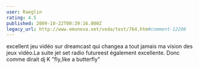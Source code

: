 ```yaml
---
user: Raeglin
rating: 4.5
published: 2009-10-22T00:39:16.000Z
legacy_url: http://www.emunova.net/veda/test/764.htm#comment-12208
---
```

excellent jeu vidéo sur dreamcast qui changea a tout jamais ma vision des jeux vidéo.La suite jet set radio futureest également excellente.
Donc comme dirait dj K "fly,like a butterfly"